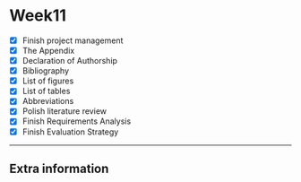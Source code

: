 # Week11
- [x] Finish project management
- [x] The Appendix
- [x] Declaration of Authorship
- [x] Bibliography
- [x] List of figures
- [x] List of tables
- [x] Abbreviations
- [x] Polish literature review
- [x] Finish Requirements Analysis
- [x] Finish Evaluation Strategy
   
---
## Extra information
